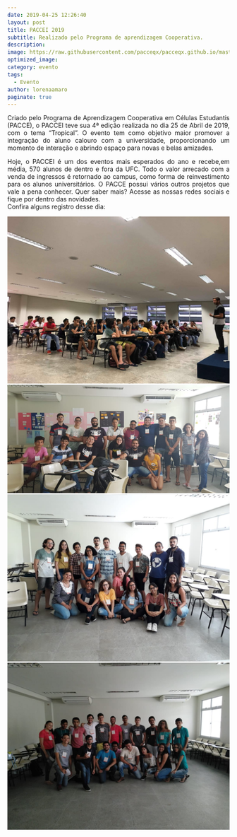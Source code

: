 ```yaml
---
date: 2019-04-25 12:26:40
layout: post
title: PACCEI 2019
subtitle: Realizado pelo Programa de aprendizagem Cooperativa.
description: 
image: https://raw.githubusercontent.com/pacceqx/pacceqx.github.io/master/assets/pic/2019-04-25/pacceicapa.png
optimized_image: 
category: evento
tags:
  - Evento
author: lorenaamaro
paginate: true
---
```


<p style = "text-align: justify">
Criado pelo Programa de Aprendizagem Cooperativa em Células Estudantis (PACCE), o PACCEI teve sua 4ª edição realizada no dia 25 de Abril de 2019, com o tema “Tropical”. O evento tem como objetivo maior promover a integração do aluno calouro com a universidade, proporcionando um momento de interação e abrindo espaço para novas e belas amizades.
</p>


<p style = "text-align: justify">
Hoje, o PACCEI é um dos eventos mais esperados do ano e recebe,em média, 570 alunos de dentro e fora da UFC. Todo o  valor arrecado com a venda de ingressos é retornado ao campus, como forma de reinvestimento para os alunos universitários. O PACCE possui vários outros projetos que vale a pena conhecer. Quer saber mais? Acesse as nossas redes sociais e fique por dentro das novidades. 
<br>
Confira alguns registro desse dia:
<br>
</p>

![](https://raw.githubusercontent.com/pacceqx/pacceqx.github.io/master/assets/pic/2019-02-14/img1.jpg)
![](https://raw.githubusercontent.com/pacceqx/pacceqx.github.io/master/assets/pic/2019-02-14/img2.jpg)
![](https://raw.githubusercontent.com/pacceqx/pacceqx.github.io/master/assets/pic/2019-02-14/img3.jpg)
![](https://raw.githubusercontent.com/pacceqx/pacceqx.github.io/master/assets/pic/2019-02-14/img4.jpg)



